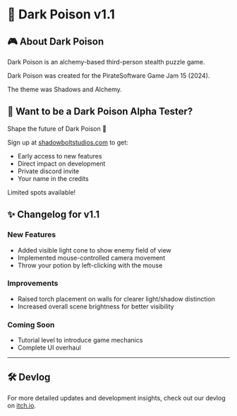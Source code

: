 # 🧪 Dark Poison v1.1 
## 🎮 About Dark Poison
Dark Poison is an alchemy-based third-person stealth puzzle game.

Dark Poison was created for the PirateSoftware Game Jam 15 (2024). 

The theme was Shadows and Alchemy. 

## 📢 Want to be a Dark Poison Alpha Tester?
Shape the future of Dark Poison 🧪

Sign up at [shadowboltstudios.com](https://shadowboltstudios.com?utm_source=github&utm_medium=readme) to get:
- Early access to new features
- Direct impact on development
- Private discord invite
- Your name in the credits

Limited spots available!

## ✨ Changelog for v1.1

### New Features
- Added visible light cone to show enemy field of view
- Implemented mouse-controlled camera movement
- Throw your potion by left-clicking with the mouse

### Improvements
- Raised torch placement on walls for clearer light/shadow distinction
- Increased overall scene brightness for better visibility

### Coming Soon
- Tutorial level to introduce game mechanics
- Complete UI overhaul

---
## 🛠️ Devlog
For more detailed updates and development insights, check out our devlog on [itch.io](https://shadowboltstudios.itch.io/dark-poison).
